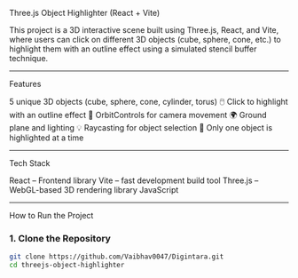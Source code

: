 Three.js Object Highlighter (React + Vite)

This project is a 3D interactive scene built using Three.js, React, and Vite, where users can click on different 3D objects (cube, sphere, cone, etc.) to highlight them with an outline effect using a simulated stencil buffer technique.

---

 Features

 5 unique 3D objects (cube, sphere, cone, cylinder, torus)
🖱️ Click to highlight with an outline effect
🎥 OrbitControls for camera movement
🌍 Ground plane and lighting
💡 Raycasting for object selection
🔄 Only one object is highlighted at a time

---

 Tech Stack

React – Frontend library
Vite – fast development build tool
Three.js – WebGL-based 3D rendering library
JavaScript 

---

 How to Run the Project

### 1. Clone the Repository

```bash
git clone https://github.com/Vaibhav0047/Digintara.git
cd threejs-object-highlighter
